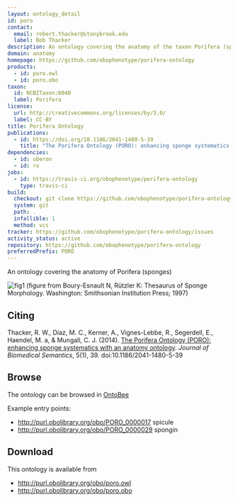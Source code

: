 ```yaml
---
layout: ontology_detail
id: poro
contact:
  email: robert.thacker@stonybrook.edu
  label: Bob Thacker
description: An ontology covering the anatomy of the taxon Porifera (sponges)
domain: anatomy
homepage: https://github.com/obophenotype/porifera-ontology
products:
  - id: poro.owl
  - id: poro.obo
taxon:
  id: NCBITaxon:6040
  label: Porifera
license:
  url: http://creativecommons.org/licenses/by/3.0/
  label: CC-BY
title: Porifera Ontology
publications:
  - id: https://doi.org/10.1186/2041-1480-5-39
    title: "The Porifera Ontology (PORO): enhancing sponge systematics with an anatomy ontology"
dependencies:
  - id: uberon
  - id: ro
jobs:
  - id: https://travis-ci.org/obophenotype/porifera-ontology
    type: travis-ci
build:
  checkout: git clone https://github.com/obophenotype/porifera-ontology.git
  system: git
  path: .
  infallible: 1
  method: vcs
tracker: https://github.com/obophenotype/porifera-ontology/issues
activity_status: active
repository: https://github.com/obophenotype/porifera-ontology
preferredPrefix: PORO
---
```


An ontology covering the anatomy of Porifera (sponges)

![fig1](http://www.jbiomedsem.com/content/5/1/39/figure/F1?highres=y)
(figure from Boury-Esnault N, Rützler K: Thesaurus of Sponge Morphology. Washington: Smithsonian Institution Press; 1997)

## Citing ##

Thacker, R. W., Díaz, M. C., Kerner, A., Vignes-Lebbe, R., Segerdell, E., Haendel, M. a, & Mungall, C. J. (2014). [The Porifera Ontology (PORO): enhancing sponge systematics with an anatomy ontology](http://www.jbiomedsem.com/content/5/1/39/abstract). _Journal of Biomedical Semantics_, 5(1), 39. doi:10.1186/2041-1480-5-39

## Browse ##

The ontology can be browsed in [OntoBee](http://www.ontobee.org/browser/index.php?o=PORO)

Example entry points:

  * http://purl.obolibrary.org/obo/PORO_0000017 spicule
  * http://purl.obolibrary.org/obo/PORO_0000029 spongin

## Download ##

This ontology is available from

  * http://purl.obolibrary.org/obo/poro.owl
  * http://purl.obolibrary.org/obo/poro.obo
